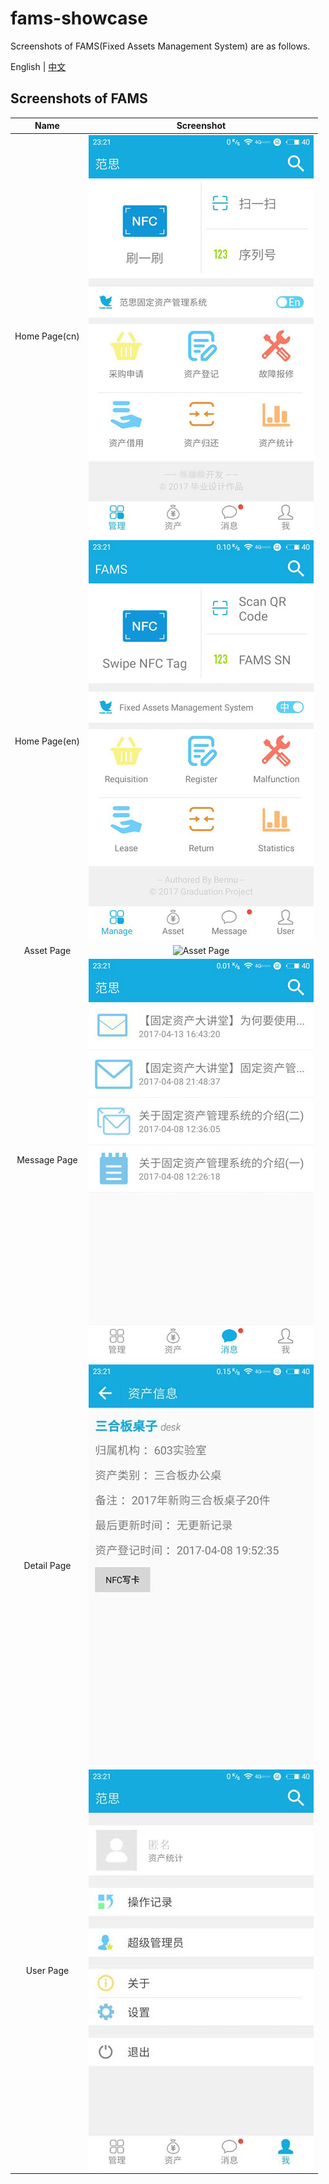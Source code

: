 # fams-showcase

Screenshots of FAMS(Fixed Assets Management System) are as follows.

English | [中文](https://github.com/Hsiungchun/fams-showcase/blob/master/README.md)

## Screenshots of FAMS
Name|Screenshot
:----:|:---:
Home Page(cn)|![Home Page(cn)](https://raw.githubusercontent.com/Hsiungchun/fams-showcase/master/imgs/app0.jpg)
Home Page(en)|![Home Page(en)](https://raw.githubusercontent.com/Hsiungchun/fams-showcase/master/imgs/app1.jpg)
Asset Page|![Asset Page](https://https://raw.githubusercontent.com/Hsiungchun/fams-showcase/master/imgs/app2.jpg)
Message Page|![Message Page](https://raw.githubusercontent.com/Hsiungchun/fams-showcase/master/imgs/app3.jpg)
Detail Page|![Detail Page](https://raw.githubusercontent.com/Hsiungchun/fams-showcase/master/imgs/app4.jpg)
User Page|![USer Page](https://raw.githubusercontent.com/Hsiungchun/fams-showcase/master/imgs/app5.jpg)
